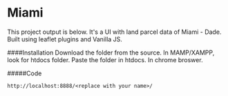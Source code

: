 # Miami
This project output is below.
It's a UI with land parcel data of Miami - Dade.
Built using leaflet plugins and Vanilla JS.

####Installation
Download the folder from the source.
In MAMP/XAMPP, look for htdocs folder.
Paste the folder in htdocs.
In chrome broswer.

#####Code
```
http://localhost:8888/<replace with your name>/
```
